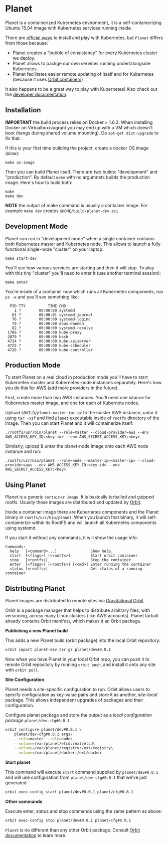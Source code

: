 # Planet

Planet is a containerized Kubernetes environment, it is a self-containerizing Ubuntu 15.04 image with
Kubernetes services running inside. 

There are [official ways](http://kubernetes.io/v1.0/docs/getting-started-guides/README.html) to install and 
play with Kubernetes, but `Planet` differs from those because:

* Planet creates a "bubble of consistency" for every Kubernetes cluster we deploy.
* Planet allows to packge our own services running under/alongside Kubernetes.
* Planet facilitates easier remote updating of itself and for Kubernetes (because it uses [Orbit containers](https://github.com/gravitational/orbit))

It also happens to be a great way to play with Kubernetes!
Also check out the [developer documentation](docs/README.md).

Installation
-------------

**IMPORTANT** the build process relies on Docker > 1.6.2. When installing Docker on Virtualbox/vagrant you may 
end up with a VM which doesn't boot (hangs during shared volume mounting). Do `apt-get dist-upgrade` to fix that.

If this is your first time building the project, create a docker OS image (slow):

```
make os-image
```

Then you can build Planet itself. There are two builds: "development" and "production".
By default `make` with no argumnets builds the production image. Here's how to build both:

```
make
make dev
```

**NOTE** the output of make command is usually a container image. For example `make dev` 
creates `$HOME/build/planet-dev.aci`

Development Mode
----------------
Planet can run in "development mode" when a single container contains both 
Kubernetes master and Kubernetes node. This allows to launch a fully functional 
single-node "cluster" on your laptop:

```
make start-dev
```

You'll see how various services are starting and then it will stop. To play with this tiny "cluster" you'll need
to enter it (use another terminal session):

```
make enter
```

You're inside of a container now which runs all Kubernetes components, run `ps -e` and you'll see something like:

```
  PID TTY          TIME CMD
    1 ?        00:00:00 systemd
   61 ?        00:00:01 systemd-journal
   76 ?        00:00:00 systemd-logind
   79 ?        00:00:00 dbus-daemon
   82 ?        00:00:00 systemd-resolve
 1766 ?        00:00:00 kube-proxy
 2879 ?        00:00:00 bash
 4724 ?        00:00:00 kube-apiserver
 4725 ?        00:00:00 kube-scheduler
 4726 ?        00:00:00 kube-controller
```

Production Mode
---------------

To start Planet on a real cloud in production mode you'll have to start Kubernetes-master and Kubernetes-node instances
separately. Here's how you do this for AWS (add more providers in the future).

First, create more than two AWS instances. You'll need one istance for Kubernetes master image, and one for each 
of Kubernets nodes.

Upload `$BUILD/planet-master.tar.gz` to the master AWS instance, untar it using `tar -xzf` and find `planet` executable
inside of `rootfs` directory of the image. Then you can start Planet and it will containerize itself:

```
./rootfs/usr/bin/planet --role=master --cloud-provider=aws --env AWS_ACCESS_KEY_ID:<key-id> --env AWS_SECRET_ACCESS_KEY:<key>

```

Similarly, upload & untar the planet-node image onto each AWS node instance and run:

```
.rootfs/usr/bin/planet --role=node --master-ip=<master-ip> --cloud-provider=aws --env AWS_ACCESS_KEY_ID:<key-id> --env AWS_SECRET_ACCESS_KEY:<key>
```

Using Planet
------------

Planet is a generic `container image`. It is basically tarballed and gzipped rootfs.
Usually these images are distributed and updated by [Orbit](https://github.com/gravitational/orbit).

Inside a container image there are Kubernetes components and the Planet binary in `rootfs/usr/bin/planet`.
When you launch that binary, it will self-containerize within its RootFS and will launch all Kubernetes
components using systemd.

If you start it without any commands, it will show the usage info:

```
Commands:
  help   [<command>...]               Show help.
  start  [<flags>] [<rootfs>]         Start orbit container
  stop   [<rootfs>]                   Stop the container
  enter  [<flags>] [<rootfs>] [<cmd>] Enter running the container
  status [<rootfs>]                   Get status of a running container
```

Distributing Planet
-------------------

Planet images are distributed to remote sites via [Gravitational Orbit](https://github.com/gravitational/orbit/blob/master/README.md).

Orbit is a package manager that helps to distribute arbitrary files, with versioning, 
across many Linux clusters (like AWS accounts). Planet tarball already contains Orbit manifest, 
which makes it an Orbit package.

**Publishing a new Planet build**

This adds a new Planet build (orbit package) into the local Orbit repository:

```bash
orbit import planet-dev.tar.gz planet/dev#0.0.1
```

Now when you have Planet in your local Orbit repo, you can push it to remote Orbit repository by running `orbit push`,
and install it onto any site with `orbit pull`.

**Site Configuration**

Planet needs a site-specific configuration to run. Orbit allows users to specify configuration as 
key-value pairs and store it as another, _site-local_ package. This allows independent upgrades of 
packages and their configuration.

Configure planet package and store the output as a _local configuration package_ `planet/dev-cfg#0.0.1`

```bash
orbit configure planet/dev#0.0.1 \
    planet/dev-cfg#0.0.1 args\
    --role=master --role=node\
    --volume=/var/planet/etcd:/ext/etcd\
    --volume=/var/planet/registry:/ext/registry\
    --volume=/var/planet/docker:/ext/docker
```

**Start planet**

This command will execute `start` command supplied by `planet/dev#0.0.1` and will use configuration from `planet/dev-cfg#0.0.1` that
we've just generated

```bash
orbit exec-config start planet/dev#0.0.1 planet/cfg#0.0.1
```

**Other commands**

Execute enter, status and stop commands using the same pattern as above:

```bash
orbit exec-config stop planet/dev#0.0.1 planet/cfg#0.0.1
```

`Planet` is no different than any other Orbit package. Consult [Orbit documentation](https://github.com/gravitational/orbit/blob/master/README.md) to learn more.

